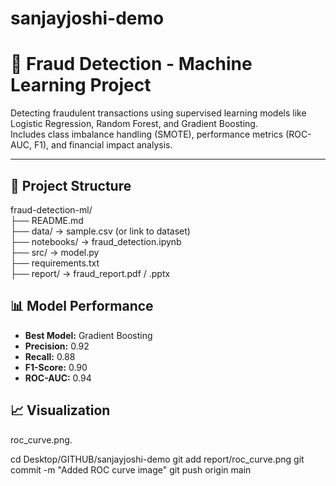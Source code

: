 # sanjayjoshi-demo
# 🧠 Fraud Detection - Machine Learning Project

Detecting fraudulent transactions using supervised learning models like Logistic Regression, Random Forest, and Gradient Boosting.  
Includes class imbalance handling (SMOTE), performance metrics (ROC-AUC, F1), and financial impact analysis.

---

## 📁 Project Structure
fraud-detection-ml/  
├── README.md  
├── data/ → sample.csv (or link to dataset)  
├── notebooks/ → fraud_detection.ipynb  
├── src/ → model.py  
├── requirements.txt  
├── report/ → fraud_report.pdf / .pptx

## 📊 Model Performance

- **Best Model:** Gradient Boosting  
- **Precision:** 0.92  
- **Recall:** 0.88  
- **F1-Score:** 0.90  
- **ROC-AUC:** 0.94

## 📈 Visualization

roc_curve.png.

cd Desktop/GITHUB/sanjayjoshi-demo
git add report/roc_curve.png
git commit -m "Added ROC curve image"
git push origin main


